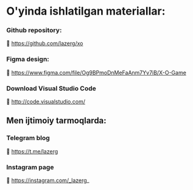 # O'yinda ishlatilgan materiallar:

### Github repository:
🔧 https://github.com/lazerg/xo

### Figma design:
🔧 https://www.figma.com/file/Og9BPmoDnMeFaAnm7Yv7iB/X-O-Game

### Download Visual Studio Code
🔧 http://code.visualstudio.com/

## Men ijtimoiy tarmoqlarda:

### Telegram blog
🔗 https://t.me/lazerg

### Instagram page
🔗 https://instagram.com/_lazerg_
